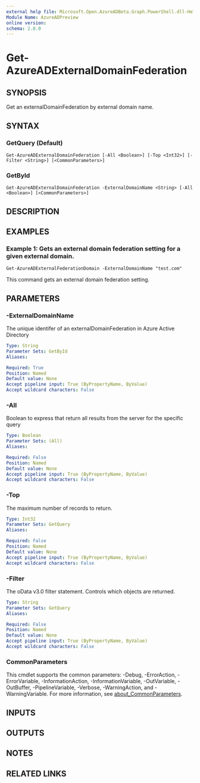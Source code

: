 ```yaml
---
external help file: Microsoft.Open.AzureADBeta.Graph.PowerShell.dll-Help.xml
Module Name: AzureADPreview
online version:
schema: 2.0.0
---
```


# Get-AzureADExternalDomainFederation

## SYNOPSIS
Get an externalDomainFederation by external domain name.

## SYNTAX

### GetQuery (Default)
```
Get-AzureADExternalDomainFederation [-All <Boolean>] [-Top <Int32>] [-Filter <String>] [<CommonParameters>]
```

### GetById
```
Get-AzureADExternalDomainFederation -ExternalDomainName <String> [-All <Boolean>] [<CommonParameters>]
```

## DESCRIPTION

## EXAMPLES

### Example 1: Gets an external domain federation setting for a given external domain.
```
Get-AzureADExternalFederationDomain -ExternalDomainName "test.com"
```

This command gets an external domain federation setting.

## PARAMETERS

### -ExternalDomainName
The unique identifer of an externalDomainFederation in Azure Active Directory

```yaml
Type: String
Parameter Sets: GetById
Aliases:

Required: True
Position: Named
Default value: None
Accept pipeline input: True (ByPropertyName, ByValue)
Accept wildcard characters: False
```

### -All
Boolean to express that return all results from the server for the specific query

```yaml
Type: Boolean
Parameter Sets: (All)
Aliases:

Required: False
Position: Named
Default value: None
Accept pipeline input: True (ByPropertyName, ByValue)
Accept wildcard characters: False
```

### -Top
The maximum number of records to return.

```yaml
Type: Int32
Parameter Sets: GetQuery
Aliases:

Required: False
Position: Named
Default value: None
Accept pipeline input: True (ByPropertyName, ByValue)
Accept wildcard characters: False
```

### -Filter
The oData v3.0 filter statement. 
Controls which objects are returned.

```yaml
Type: String
Parameter Sets: GetQuery
Aliases:

Required: False
Position: Named
Default value: None
Accept pipeline input: True (ByPropertyName, ByValue)
Accept wildcard characters: False
```

### CommonParameters
This cmdlet supports the common parameters: -Debug, -ErrorAction, -ErrorVariable, -InformationAction, -InformationVariable, -OutVariable, -OutBuffer, -PipelineVariable, -Verbose, -WarningAction, and -WarningVariable. For more information, see [about_CommonParameters](http://go.microsoft.com/fwlink/?LinkID=113216).

## INPUTS

## OUTPUTS

## NOTES

## RELATED LINKS
